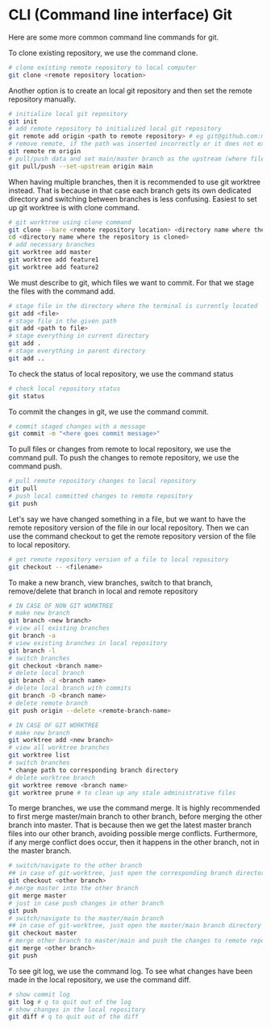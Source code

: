 # CLI (Command line interface) Git

Here are some more common command line commands for git.

To clone existing repository, we use the command clone.

```sh
# clone existing remote repository to local computer
git clone <remote repository location>
```

Another option is to create an local git repository and then set the remote repository manually.

```sh
# initialize local git repository
git init
# add remote repository to initialized local git repository
git remote add origin <path to remote repository> # eg git@github.com:moledoc/moledoc.git
# remove remote, if the path was inserted incorrectly or it does not exist anymore
git remote rm origin
# pull/push data and set main/master branch as the upstream (where files/directories are pulled/pushed from/to)
git pull/push --set-upstream origin main
```

When having multiple branches, then it is recommended to use git worktree instead. That is because in that case each branch gets its own dedicated directory and switching between branches is less confusing. Easiest to set up git worktree is with clone command.

```sh
# git worktree using clone command
git clone --bare <remote repository location> <directory name where the repository is cloned>
cd <directory name where the repository is cloned>
# add necessary branches
git worktree add master
git worktree add feature1
git worktree add feature2
```

We must describe to git, which files we want to commit. For that we stage the files with the command add.

```sh
# stage file in the directory where the terminal is currently located
git add <file>
# stage file in the given path
git add <path to file>
# stage everything in current directory
git add .
# stage everything in parent directory
git add ..
```

To check the status of local repository, we use the command status

```sh
# check local repository status
git status
```

To commit the changes in git, we use the command commit.

```sh
# commit staged changes with a message
git commit -m "<here goes commit message>"
```

To pull files or changes from remote to local repository, we use the command pull. To push the changes to remote repository, we use the command push.

```sh
# pull remote repository changes to local repository
git pull
# push local committed changes to remote repository
git push
```

Let's say we have changed something in a file, but we want to have the remote repository version of the file in our local repository. Then we can use the command checkout to get the remote repository version of the file to local repository.

```sh
# get remote repository version of a file to local repository
git checkout -- <filename>
```

To make a new branch, view branches, switch to that branch, remove/delete that branch in local and remote repository

```sh
# IN CASE OF NON GIT WORKTREE
# make new branch
git branch <new branch>
# view all existing branches
git branch -a
# view existing branches in local repository
git branch -l
# switch branches
git checkout <branch name>
# delete local branch 
git branch -d <branch name>
# delete local branch with commits
git branch -D <branch name>
# delete remote branch
git push origin --delete <remote-branch-name>
```

```sh
# IN CASE OF GIT WORKTREE
# make new branch
git worktree add <new branch>
# view all worktree branches
git worktree list
# switch branches
* change path to corresponding branch directory
# delete worktree branch
git worktree remove <branch name>
git worktree prune # to clean up any stale administrative files
```

To merge branches, we use the command merge. It is highly recommended to first merge master/main branch to other branch, before merging the other branch into master. That is because then we get the latest master branch files into our other branch, avoiding possible merge conflicts. Furthermore, if any merge conflict does occur, then it happens in the other branch, not in the master branch.

```sh
# switch/navigate to the other branch
## in case of git-worktree, just open the corresponding branch directory
git checkout <other branch>
# merge master into the other branch
git merge master
# just in case push changes in other branch
git push
# switch/navigate to the master/main branch
## in case of git-worktree, just open the master/main branch directory
git checkout master
# merge other branch to master/main and push the changes to remote repository
git merge <other branch>
git push
```

To see git log, we use the command log. To see what changes have been made in the local repository, we use the command diff.

```sh
# show commit log
git log # q to quit out of the log
# show changes in the local repository
git diff # q to quit out of the diff
```